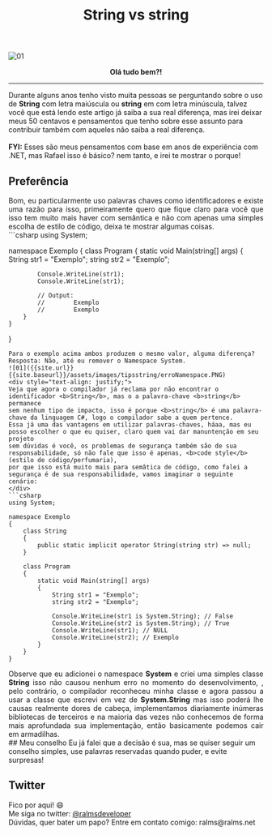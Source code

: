 ﻿---
title: "String vs string"
comments: true
excerpt_separator: "Ler mais"
toc: true
toc_label: "Tópicos"
categories:
  - Dicas
  - Tips
  - C#
  - .NET
---

![01]({{site.url}}{{site.baseurl}}/assets/images/StringVSstring.png)

<center><strong>Olá tudo bem?!</strong></center>
<hr /> 
<div class="notice--warning">
Durante alguns anos tenho visto muita pessoas se perguntando sobre o uso de <b>String</b> com letra maiúscula ou <b>string</b> em com letra minúscula, talvez você que está 
lendo este artigo já saiba a sua real diferença, mas irei deixar meus 50 centavos e pensamentos que tenho sobre esse assunto para contribuir também com aqueles não saiba a real diferença.
<br><br>
<b>FYI:</b> Esses são meus pensamentos com base em anos de experiência com .NET, mas Rafael isso é básico? nem tanto, e irei te mostrar o porque!
</div> 

## Preferência
<div style="text-align: justify;">
Bom, eu particularmente uso palavras chaves como identificadores e existe uma razão para isso, primeiramente quero que fique claro para
você que isso tem muito mais haver com semântica e não com apenas uma simples escolha de estilo de código, deixa te mostrar algumas coisas.
</div>
```csharp
using System;

namespace Exemplo
{
    class Program
    {
        static void Main(string[] args)
        {
            String str1 = "Exemplo";
            string str2 = "Exemplo";

            Console.WriteLine(str1);
            Console.WriteLine(str1);

            // Output:
            //        Exemplo
            //        Exemplo 
        }
    }
}
```
Para o exemplo acima ambos produzem o mesmo valor, alguma diferença? 
Resposta: Não, até eu remover o Namespace System.
![01]({{site.url}}{{site.baseurl}}/assets/images/tipsstring/erroNamespace.PNG)
<div style="text-align: justify;">
Veja que agora o compilador já reclama por não encontrar o identificador <b>String</b>, mas o a palavra-chave <b>string</b> permanece
sem nenhum tipo de impacto, isso é porque <b>string</b> é uma palavra-chave da linguagem C#, logo o compilador sabe a quem pertence. 
Essa já uma das vantagens em utilizar palavras-chaves, háaa, mas eu posso escolher o que eu quiser, claro quem vai dar manuntenção em seu projeto
sem dúvidas é você, os problemas de segurança também são de sua responsabilidade, só não fale que isso é apenas, <b>code style</b>(estilo de código/perfumaria), 
por que isso está muito mais para semâtica de código, como falei a segurança é de sua responsabilidade, vamos imaginar o seguinte cenário:
</div>
```csharp
using System;

namespace Exemplo
{
    class String
    {
        public static implicit operator String(string str) => null;
    }

    class Program
    {
        static void Main(string[] args)
        {
            String str1 = "Exemplo";
            string str2 = "Exemplo";

            Console.WriteLine(str1 is System.String); // False
            Console.WriteLine(str2 is System.String); // True
            Console.WriteLine(str1); // NULL
            Console.WriteLine(str2); // Exemplo
        }
    }
}
```
<div style="text-align: justify;">
Observe que eu adicionei o namespace <b>System</b> e criei uma simples classe <b>String</b> isso não causou nenhum erro no momento do desenvolvimento, 
, pelo contrário, o compilador reconheceu minha classe e agora passou a usar a classe que escrevi em vez de <b>System.String</b>  mas isso poderá lhe causas realmente dores de cabeça, implementamos diariamente inúmeras bibliotecas de terceiros e na maioria das vezes não conhecemos de forma mais aprofundada sua implementação, então basicamente podemos cair em armadilhas.
</div>
## Meu conselho
Eu já falei que a decisão é sua, mas se quiser seguir um conselho simples, use palavras reservadas quando puder, e evite surpresas!

## Twitter
<div class="notice--info">
 Fico por aqui! 😄 <br />
 Me siga no twitter: <a alt="" href="https://twitter.com/RalmsDeveloper">@ralmsdeveloper</a><br />
 Dúvidas, quer bater um papo? Entre em contato comigo: ralms@ralms.net
</div> 

<br>
